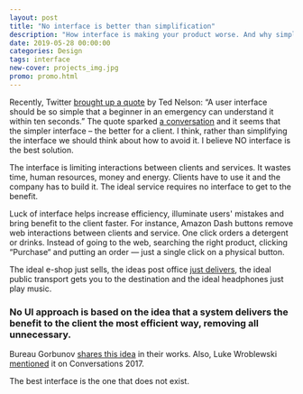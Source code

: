 ```yaml
---
layout: post
title: "No interface is better than simplification"
description: "How interface is making your product worse. And why simplification is not the best option"
date: 2019-05-28 00:00:00
categories: Design
tags: interface
new-cover: projects_img.jpg
promo: promo.html
---
```


Recently, Twitter [brought up a quote](https://twitter.com/CodeWisdom/status/1132989077274464257) by Ted Nelson: “A user interface should be so simple that a beginner in an emergency can understand it within ten seconds.” The quote sparked [a conversation](https://twitter.com/frankrausch/status/1133115528799817728) and it seems that the simpler interface – the better for a client. I think, rather than simplifying the interface we should think about how to avoid it. I believe NO interface is the best solution. 

The interface is limiting interactions between clients and services. It wastes time, human resources, money and energy. Clients have to use it and the company has to build it. The ideal service requires no interface to get to the benefit. 

Luck of interface helps increase efficiency, illuminate users' mistakes and bring benefit to the client faster. For instance, Amazon Dash buttons remove web interactions between clients and service. One click orders a detergent or drinks. Instead of going to the web, searching the right product, clicking “Purchase“ and putting an order —  just a single click on a physical button. 

The ideal e-shop just sells, the ideas post office [just delivers](https://yuriy.eu/future/2019/05/14/post-of-the-future.html), the ideal public transport gets you to the destination and the ideal headphones just play music. 

### No UI approach is based on the idea that a system delivers the benefit to the client the most efficient way, removing all unnecessary.

Bureau Gorbunov [shares this idea](https://bureau.rocks/about/interface-is-evil/) in their works. Also, Luke Wroblewski [mentioned](https://youtu.be/xiyOTcVHqHw?t=4567) it on Conversations 2017.

The best interface is the one that does not exist.